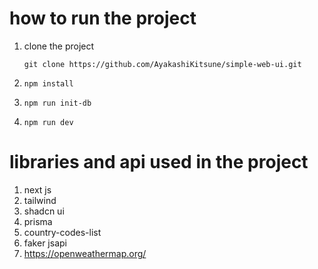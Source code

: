 # how to run the project

1. clone the project

   ```
   git clone https://github.com/AyakashiKitsune/simple-web-ui.git
   ```
2. ```
   npm install
   ```
3. ```
   npm run init-db
   ```
4. ```
   npm run dev
   ```

# libraries and api used in the project

1. next js
2. tailwind
3. shadcn ui
4. prisma
5. country-codes-list
6. faker jsapi
7. https://openweathermap.org/
